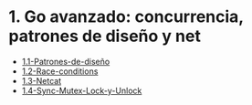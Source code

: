 # 1. Go avanzado: concurrencia, patrones de diseño y net



[comment]:STARTING_GENERATED_TOC

* [1.1-Patrones-de-diseño](<./content/1.1-Patrones-de-diseño.md>)
* [1.2-Race-conditions](<./content/1.2-Race-conditions.md>)
* [1.3-Netcat](<./content/1.3-Netcat.md>)
* [1.4-Sync-Mutex-Lock-y-Unlock](<./content/1.4-Sync-Mutex-Lock-y-Unlock.md>)

[comment]:ENDING_GENERATED_TOC
